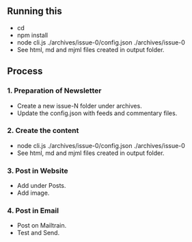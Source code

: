 ## Running this

- cd <folder>
- npm install
- node cli.js ./archives/issue-0/config.json ./archives/issue-0
- See html, md and mjml files created in output folder.

## Process

### 1. Preparation of Newsletter

- Create a new issue-N folder under archives.
- Update the config.json with feeds and commentary files.

### 2. Create the content

- node cli.js ./archives/issue-0/config.json ./archives/issue-0
- See html, md and mjml files created in output folder.

### 3. Post in Website

- Add under Posts.
- Add image.

### 4. Post in Email

- Post on Mailtrain.
- Test and Send.
